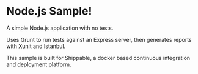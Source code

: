 Node.js Sample!
=================

A simple Node.js application with no tests.

Uses Grunt to run tests against an Express server, then generates reports with Xunit and Istanbul.

This sample is built for Shippable, a docker based continuous integration and deployment platform.
